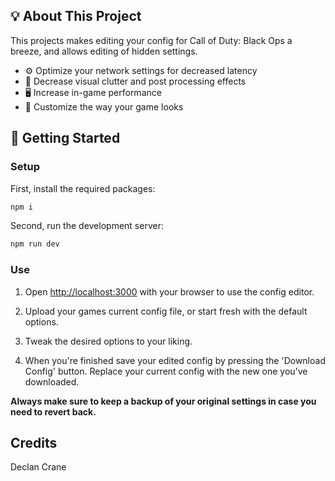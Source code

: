 ## 💡 About This Project

This projects makes editing your config for Call of Duty: Black Ops a breeze, and allows editing of hidden settings.
- ⚙ Optimize your network settings for decreased latency
- 🎥 Decrease visual clutter and post processing effects
- 🖥 Increase in-game performance
- 🔧 Customize the way your game looks

## 🚀 Getting Started

### Setup
First, install the required packages:
```bash
npm i
```

Second, run the development server:
```bash
npm run dev
```

### Use
1. Open [http://localhost:3000](http://localhost:3000) with your browser to use the config editor.

1. Upload your games current config file, or start fresh with the default options.

1. Tweak the desired options to your liking.

1. When you're finished save your edited config by pressing the 'Download Config' button.
Replace your current config with the new one you've downloaded.

**Always make sure to keep a backup of your original settings in case you need to revert back.**

## Credits

Declan Crane
